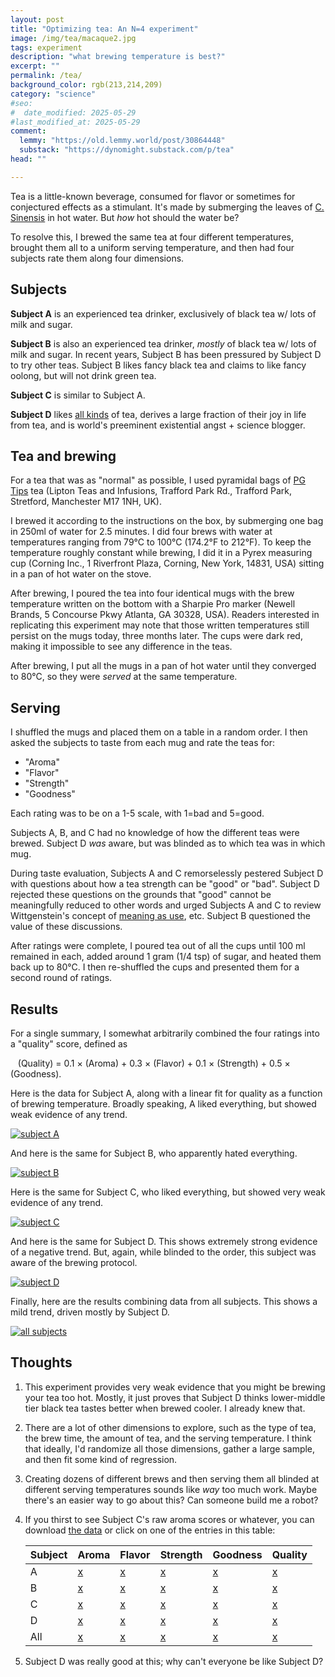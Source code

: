 ```yaml
---
layout: post
title: "Optimizing tea: An N=4 experiment"
image: /img/tea/macaque2.jpg
tags: experiment
description: "what brewing temperature is best?" 
excerpt: ""
permalink: /tea/
background_color: rgb(213,214,209)
category: "science"
#seo:
#  date_modified: 2025-05-29
#last_modified_at: 2025-05-29
comment:
  lemmy: "https://old.lemmy.world/post/30864448"
  substack: "https://dynomight.substack.com/p/tea"
head: ""

---
```


Tea is a little-known beverage, consumed for flavor or sometimes for conjectured effects as a stimulant. It's made by submerging the leaves of [C. Sinensis](https://en.wikipedia.org/wiki/Camellia_sinensis) in hot water. But *how* hot should the water be?

To resolve this, I brewed the same tea at four different temperatures, brought them all to a uniform serving temperature, and then had four subjects rate them along four dimensions.

## Subjects

**Subject A** is an experienced tea drinker, exclusively of black tea w/ lots of milk and sugar.

**Subject B** is also an experienced tea drinker, *mostly* of black tea w/ lots of milk and sugar. In recent years, Subject B has been pressured by Subject D to try other teas. Subject B likes fancy black tea and claims to like fancy oolong, but will not drink green tea.

**Subject C** is similar to Subject A.

**Subject D** likes [all kinds](https://dynomight.net/bourdieu/#on-abstraction-and-omnivores) of tea, derives a large fraction of their joy in life from tea, and is world's preeminent existential angst + science blogger.

## Tea and brewing

For a tea that was as "normal" as possible, I used pyramidal bags of [PG Tips](https://en.wikipedia.org/wiki/PG_Tips) tea (Lipton Teas and Infusions, Trafford Park Rd., Trafford Park, Stretford, Manchester M17 1NH, UK).

I brewed it according to the instructions on the box, by submerging one bag in 250ml of water for 2.5 minutes. I did four brews with water at temperatures ranging from 79°C to 100°C (174.2°F to 212°F). To keep the temperature roughly constant while brewing, I did it in a Pyrex measuring cup (Corning Inc., 1 Riverfront Plaza, Corning, New York, 14831, USA) sitting in a pan of hot water on the stove.

After brewing, I poured the tea into four identical mugs with the brew temperature written on the bottom with a Sharpie Pro marker (Newell Brands, 5 Concourse Pkwy Atlanta, GA 30328, USA). Readers interested in replicating this experiment may note that those written temperatures still persist on the mugs today, three months later. The cups were dark red, making it impossible to see any difference in the teas.

After brewing, I put all the mugs in a pan of hot water until they converged to 80°C, so they were *served* at the same temperature.

## Serving

I shuffled the mugs and placed them on a table in a random order. I then asked the subjects to taste from each mug and rate the teas for:

* "Aroma"
* "Flavor"
* "Strength"
* "Goodness"

Each rating was to be on a 1-5 scale, with 1=bad and 5=good.

Subjects A, B, and C had no knowledge of how the different teas were brewed. Subject D *was* aware, but was blinded as to which tea was in which mug.

During taste evaluation, Subjects A and C remorselessly pestered Subject D with questions about how a tea strength can be "good" or "bad". Subject D rejected these questions on the grounds that "good" cannot be meaningfully reduced to other words and urged Subjects A and C to review Wittgenstein's concept of [meaning as use](https://en.wikipedia.org/wiki/Philosophical_Investigations#Meaning_as_use), etc. Subject B questioned the value of these discussions.

After ratings were complete, I poured tea out of all the cups until 100 ml remained in each, added around 1 gram (1/4 tsp) of sugar, and heated them back up to 80°C. I then re-shuffled the cups and presented them for a second round of ratings.

## Results

For a single summary, I somewhat arbitrarily combined the four ratings into a "quality" score, defined as

&nbsp;&nbsp; (Quality) = 0.1 × (Aroma) + 0.3 × (Flavor) + 0.1 × (Strength) + 0.5 × (Goodness).

Here is the data for Subject A, along with a linear fit for quality as a function of brewing temperature. Broadly speaking, A liked everything, but showed weak evidence of any trend.

[![subject A](/img/tea/quality_A.svg)](/img/tea/quality_A.pdf)

And here is the same for Subject B, who apparently hated everything.

[![subject B](/img/tea/quality_B.svg)](/img/tea/quality_B.pdf)

Here is the same for Subject C, who liked everything, but showed very weak evidence of any trend.

[![subject C](/img/tea/quality_C.svg)](/img/tea/quality_C.pdf)

And here is the same for Subject D. This shows extremely strong evidence of a negative trend. But, again, while blinded to the order, this subject was aware of the brewing protocol.

[![subject D](/img/tea/quality_D.svg)](/img/tea/quality_D.pdf)

Finally, here are the results combining data from all subjects. This shows a mild trend, driven mostly by Subject D.

[![all subjects](/img/tea/quality_all.svg)](/img/tea/quality_all.pdf)

## Thoughts

1. This experiment provides very weak evidence that you might be brewing your tea too hot. Mostly, it just proves that Subject D thinks lower-middle tier black tea tastes better when brewed cooler. I already knew that.

2. There are a lot of other dimensions to explore, such as the type of tea, the brew time, the amount of tea, and the serving temperature. I think that ideally, I'd randomize all those dimensions, gather a large sample, and then fit some kind of regression.

3. Creating dozens of different brews and then serving them all blinded at different serving temperatures sounds like *way* too much work. Maybe there's an easier way to go about this? Can someone build me a robot?

4. If you thirst to see Subject C's raw aroma scores or whatever, you can download [the data](/img/tea/data.csv) or click on one of the entries in this table:

    | Subject | Aroma              | Flavor              | Strength              | Goodness              | Quality              |
    | ------- | ------------------ | ------------------- | --------------------- | --------------------- | -------------------- |
    | A       | [x](/img/tea/aroma_A.pdf)   | [x](/img/tea/flavor_A.pdf)   | [x](/img/tea/strength_A.pdf)   | [x](/img/tea/goodness_A.pdf)   | [x](/img/tea/quality_A.pdf)   |
    | B       | [x](/img/tea/aroma_B.pdf)   | [x](/img/tea/flavor_B.pdf)   | [x](/img/tea/strength_B.pdf)   | [x](/img/tea/goodness_B.pdf)   | [x](/img/tea/quality_B.pdf)   |
    | C       | [x](/img/tea/aroma_C.pdf)   | [x](/img/tea/flavor_C.pdf)   | [x](/img/tea/strength_C.pdf)   | [x](/img/tea/goodness_C.pdf)   | [x](/img/tea/quality_C.pdf)   |
    | D       | [x](/img/tea/aroma_D.pdf)   | [x](/img/tea/flavor_D.pdf)   | [x](/img/tea/strength_D.pdf)   | [x](/img/tea/goodness_D.pdf)   | [x](/img/tea/quality_D.pdf)   |
    | All     | [x](/img/tea/aroma_all.pdf) | [x](/img/tea/flavor_all.pdf) | [x](/img/tea/strength_all.pdf) | [x](/img/tea/goodness_all.pdf) | [x](/img/tea/quality_all.pdf) |


5. Subject D was really good at this; why can't everyone be like Subject D?